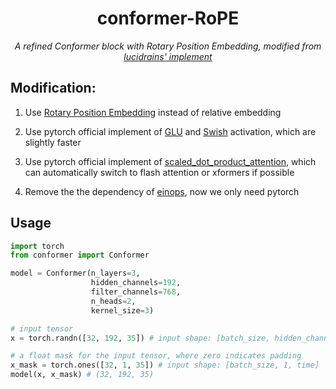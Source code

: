 <div align="center">

# conformer-RoPE

_A refined Conformer block with Rotary Position Embedding, modified from <a href="https://github.com/lucidrains/conformer">lucidrains' implement</a>_

</div>

## Modification:

1. Use [Rotary Position Embedding](https://nn.labml.ai/transformers/rope/index.html) instead of relative embedding

2. Use pytorch official implement of [GLU](https://pytorch.org/docs/stable/generated/torch.nn.GLU) and [Swish](https://pytorch.org/docs/stable/generated/torch.nn.SiLU) activation, which are slightly faster

3. Use pytorch official implement of [scaled_dot_product_attention](https://pytorch.org/docs/stable/generated/torch.nn.functional.scaled_dot_product_attention.html), which can automatically switch to flash attention or xformers if possible

4. Remove the the dependency of [einops](https://github.com/arogozhnikov/einops), now we only need pytorch

## Usage

```python
import torch
from conformer import Conformer

model = Conformer(n_layers=3, 
                  hidden_channels=192, 
                  filter_channels=768, 
                  n_heads=2, 
                  kernel_size=3)

# input tensor
x = torch.randn([32, 192, 35]) # input shape: [batch_size, hidden_channels, time]

# a float mask for the input tensor, where zero indicates padding
x_mask = torch.ones([32, 1, 35]) # input shape: [batch_size, 1, time]
model(x, x_mask) # (32, 192, 35)
```